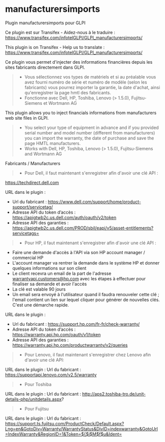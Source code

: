 # manufacturersimports
Plugin manufacturersimports pour GLPI

Ce plugin est sur Transifex - Aidez-nous à le traduire :
https://www.transifex.com/infotelGLPI/GLPI_manufacturersimports/

This plugin is on Transifex - Help us to translate :
https://www.transifex.com/infotelGLPI/GLPI_manufacturersimports/


Ce plugin vous permet d'injecter des informations financières depuis les sites fabricants directement dans GLPI.
> * Vous sélectionnez vos types de matériels et si au préalable vous avez fourni numéro de série et numéro de modèle (selon les fabricants) vous pourrez importer la garantie, la date d'achat, ainsi qu'enregistrer la page hmtl des fabricants.
> * Fonctionne avec Dell, HP, Toshiba, Lenovo (> 1.5.0), Fujitsu-Siemens et Wortmann AG


This plugin allows you to inject financials informations from manufacturers web site files in GLPI.
> * You select your type of equipment in advance and if you provided serial number and model number (different from manufacturers) you can import the warranty, the date of purchase and save the page HMTL manufacturers.
> * Works with Dell, HP, Toshiba, Lenovo (> 1.5.0), Fujitsu-Siemens and Wortmann AG


Fabricants / Manufacturers

> * Pour Dell, il faut maintenant s'enregistrer afin d'avoir une clé API : 

https://techdirect.dell.com

URL dans le plugin :
- Url du fabricant : https://www.dell.com/support/home/product-support/servicetag/
- Adresse API du token d’accès : https://apigtwb2c.us.dell.com/auth/oauth/v2/token
- Adresse API des garanties : https://apigtwb2c.us.dell.com/PROD/sbil/eapi/v5/asset-entitlements?servicetags=

> * Pour HP, il faut maintenant s'enregistrer afin d'avoir une clé API :

- Faire une demande d'accès à l'API via son HP account manager / commercial HP
- L'account manager va rentrer la demande dans le système HP et donner quelques informations sur son client
- Le client recevra un email de la part de l'adresse warrantyapi.customers@hp.com avec les étapes à effectuer pour finaliser sa demande et avoir l'accès
- La clé est valable 90 jours
- Un email sera envoyé à l'utilisateur quand il faudra renouveler cette clé ; l'email contient un lien sur lequel cliquer pour générer de nouvelles clés. C'est une démarche rapide. 

URL dans le plugin :
- Url du fabricant : https://support.hp.com/fr-fr/check-warranty/
- Adresse API du token d’accès : https://warranty.api.hp.com/oauth/v1/token
- Adresse API des garanties : https://warranty.api.hp.com/productwarranty/v2/queries


> * Pour Lenovo, il faut maintenant s'enregistrer chez Lenovo afin d'avoir une clé API:

URL dans le plugin :
Url du fabricant : https://supportapi.lenovo.com/v2.5/warranty

> * Pour Toshiba

URL dans le plugin :
Url du fabricant : http://aps2.toshiba-tro.de/unit-details-php/unitdetails.aspx?


> * Pour Fujitsu

URL dans le plugin :
Url du fabricant : https://support.ts.fujitsu.com/ProductCheck/Default.aspx?Lng=en&GotoDiv=Warranty/WarrantyStatus&DivID=indexwarranty&GotoUrl=IndexWarranty&RegionID=1&Token=${$i$M$f$u&Ident=
